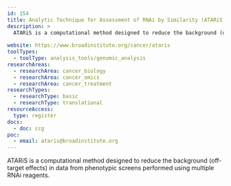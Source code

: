 ```yaml
---
id: 154
title: Analytic Technique for Assessment of RNAi by Similarity (ATARiS)
description: >
  ATARiS is a computational method designed to reduce the background (off-target effects) in data from phenotypic screens performed using multiple RNAi reagents.
  
website: https://www.broadinstitute.org/cancer/ataris
toolTypes:
  - toolType: analysis_tools/genomic_analysis
researchAreas:
  - researchArea: cancer_biology
  - researchArea: cancer_omics
  - researchArea: cancer_treatment
researchTypes:
  - researchType: basic
  - researchType: translational
resourceAccess:
  type: register
docs:
  - doc: ccg
poc:
  - email: ataris@broadinstitute.org
---
```

ATARiS is a computational method designed to reduce the background (off-target effects) in data from phenotypic screens performed using multiple RNAi reagents.
